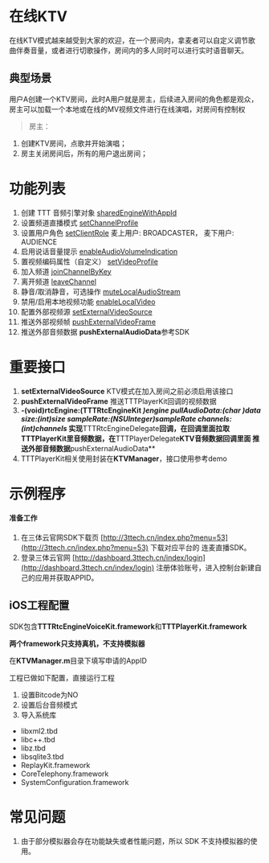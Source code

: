 # 在线KTV
在线KTV模式越来越受到大家的欢迎，在一个房间内，拿麦者可以自定义调节歌曲伴奏音量，或者进行切歌操作，房间内的多人同时可以进行实时语音聊天。

## 典型场景
用户A创建一个KTV房间，此时A用户就是房主，后续进入房间的角色都是观众，房主可以加载一个本地或在线的MV视频文件进行在线演唱，对房间有控制权

> 房主：
1. 创建KTV房间，点歌并开始演唱；
2. 房主关闭房间后，所有的用户退出房间；


# 功能列表

1. 创建 TTT 音频引擎对象 [sharedEngineWithAppId](http://3ttech.cn/index.php?menu=68&type=iOS#sharedEngineWithAppId)
2. 设置频道直播模式 [setChannelProfile](http://3ttech.cn/index.php?menu=68&type=iOS#setChannelProfile)
3. 设置用户角色 [setClientRole](http://3ttech.cn/index.php?menu=68&type=iOS#setClientRole)  麦上用户: BROADCASTER， 麦下用户: AUDIENCE
4. 启用说话音量提示 [enableAudioVolumeIndication](http://3ttech.cn/index.php?menu=68&type=iOS#enableAudioVolumeIndication)
5. 置视频编码属性（自定义） [setVideoProfile](http://3ttech.cn/index.php?menu=68&type=iOS#setVideoProfile)
6. 加入频道 [joinChannelByKey](http://3ttech.cn/index.php?menu=68&type=iOS#joinChannelByKey)
7. 离开频道 [leaveChannel](http://3ttech.cn/index.php?menu=68&type=iOS#leaveChannel)
8. 静音/取消静音，可选操作 [muteLocalAudioStream](http://3ttech.cn/index.php?menu=68&type=iOS#muteLocalAudioStream)
9. 禁用/启用本地视频功能 [enableLocalVideo](http://3ttech.cn/index.php?menu=68&type=iOS#enableLocalVideo)
10. 配置外部视频源 [setExternalVideoSource](http://3ttech.cn/index.php?menu=68&type=iOS#setExternalVideoSource)
11. 推送外部视频帧 [pushExternalVideoFrame](http://3ttech.cn/index.php?menu=68&type=iOS#pushExternalVideoFrame)
12. 推送外部音频数据 **pushExternalAudioData**参考SDK

# 重要接口
1. **setExternalVideoSource** KTV模式在加入房间之前必须启用该接口
2. **pushExternalVideoFrame** 推送TTTPlayerKit回调的视频数据
3. **-(void)rtcEngine:(TTTRtcEngineKit *)engine pullAudioData:(char *)data size:(int)size sampleRate:(NSUInteger)sampleRate channels:(int)channels** 实现**TTTRtcEngineDelegate**回调，在回调里面拉取TTTPlayerKit里音频数据，在**TTTPlayerDelegate**KTV音频数据回调里面 推送外部音频数据**pushExternalAudioData**
4. TTTPlayerKit相关使用封装在**KTVManager**，接口使用参考demo


# 示例程序

#### 准备工作
1. 在三体云官网SDK下载页 [http://3ttech.cn/index.php?menu=53](http://3ttech.cn/index.php?menu=53) 下载对应平台的 连麦直播SDK。
2. 登录三体云官网 [http://dashboard.3ttech.cn/index/login](http://dashboard.3ttech.cn/index/login) 注册体验账号，进入控制台新建自己的应用并获取APPID。

## iOS工程配置

SDK包含**TTTRtcEngineVoiceKit.framework**和**TTTPlayerKit.framework** 

**两个framework只支持真机，不支持模拟器**

 在**KTVManager.m**目录下填写申请的AppID

工程已做如下配置，直接运行工程

1. 设置Bitcode为NO
2. 设置后台音频模式
3. 导入系统库

* libxml2.tbd
* libc++.tbd
* libz.tbd
* libsqlite3.tbd
* ReplayKit.framework
* CoreTelephony.framework
* SystemConfiguration.framework


# 常见问题
1. 由于部分模拟器会存在功能缺失或者性能问题，所以 SDK 不支持模拟器的使用。

